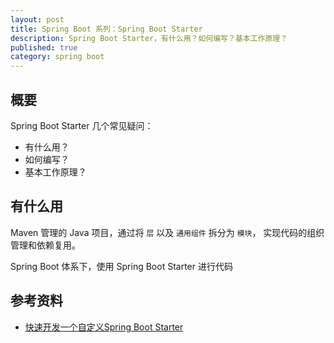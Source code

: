 ```yaml
---
layout: post
title: Spring Boot 系列：Spring Boot Starter
description: Spring Boot Starter，有什么用？如何编写？基本工作原理？
published: true
category: spring boot
---
```



## 概要

Spring Boot Starter 几个常见疑问：

* 有什么用？
* 如何编写？
* 基本工作原理？


## 有什么用

Maven 管理的 Java 项目，通过将 `层` 以及 `通用组件` 拆分为 `模块`， 实现代码的组织管理和依赖复用。

Spring Boot 体系下，使用 Spring Boot Starter 进行代码




## 参考资料

* [快速开发一个自定义Spring Boot Starter](https://www.jianshu.com/p/45538b44e04e)




[NingG]:    http://ningg.github.com  "NingG"










